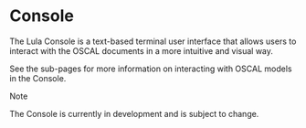 # Console

The Lula Console is a text-based terminal user interface that allows users to interact with the OSCAL documents in a more intuitive and visual way.

See the sub-pages for more information on interacting with OSCAL models in the Console.

>[!NOTE]
>The Console is currently in development and is subject to change.